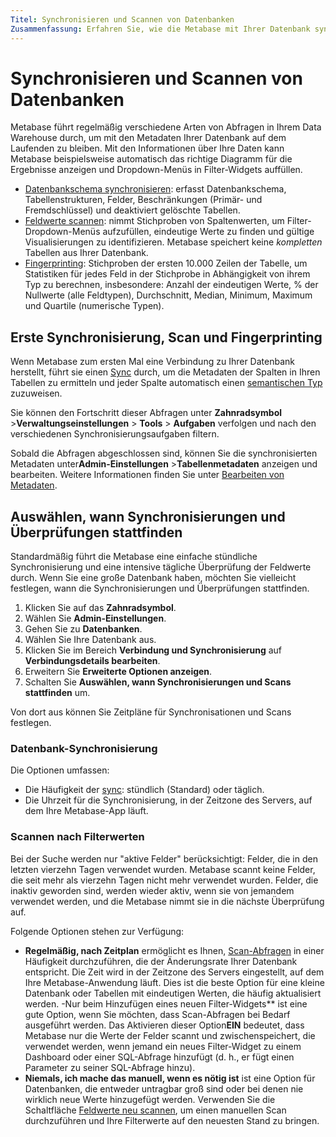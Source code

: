 ```yaml
---
Titel: Synchronisieren und Scannen von Datenbanken
Zusammenfassung: Erfahren Sie, wie die Metabase mit Ihrer Datenbank synchron bleibt, indem sie regelmäßig Abfragen durchführt, um Metadaten zu aktualisieren, Feldwerte abzufragen und Statistiken zu berechnen.
---
```



# Synchronisieren und Scannen von Datenbanken


Metabase führt regelmäßig verschiedene Arten von Abfragen in Ihrem Data Warehouse durch, um mit den Metadaten Ihrer Datenbank auf dem Laufenden zu bleiben. Mit den Informationen über Ihre Daten kann Metabase beispielsweise automatisch das richtige Diagramm für die Ergebnisse anzeigen und Dropdown-Menüs in Filter-Widgets auffüllen.


- [Datenbankschema synchronisieren](#how-database-syncs-work): erfasst Datenbankschema, Tabellenstrukturen, Felder, Beschränkungen (Primär- und Fremdschlüssel) und deaktiviert gelöschte Tabellen.
- [Feldwerte scannen](#how-database-scans-work): nimmt Stichproben von Spaltenwerten, um Filter-Dropdown-Menüs aufzufüllen, eindeutige Werte zu finden und gültige Visualisierungen zu identifizieren. Metabase speichert keine _kompletten_ Tabellen aus Ihrer Datenbank.
- [Fingerprinting](#how-database-fingerprinting-works): Stichproben der ersten 10.000 Zeilen der Tabelle, um Statistiken für jedes Feld in der Stichprobe in Abhängigkeit von ihrem Typ zu berechnen, insbesondere: Anzahl der eindeutigen Werte, % der Nullwerte (alle Feldtypen), Durchschnitt, Median, Minimum, Maximum und Quartile (numerische Typen).


## Erste Synchronisierung, Scan und Fingerprinting


Wenn Metabase zum ersten Mal eine Verbindung zu Ihrer Datenbank herstellt, führt sie einen [Sync](#how-database-syncs-work) durch, um die Metadaten der Spalten in Ihren Tabellen zu ermitteln und jeder Spalte automatisch einen [semantischen Typ](../data-modeling/field-types.md) zuzuweisen.


Sie können den Fortschritt dieser Abfragen unter **Zahnradsymbol** >**Verwaltungseinstellungen** > **Tools** > **Aufgaben** verfolgen und nach den verschiedenen Synchronisierungsaufgaben filtern.


Sobald die Abfragen abgeschlossen sind, können Sie die synchronisierten Metadaten unter**Admin-Einstellungen** >**Tabellenmetadaten** anzeigen und bearbeiten. Weitere Informationen finden Sie unter [Bearbeiten von Metadaten](../data-modeling/metadata-editing.md).


## Auswählen, wann Synchronisierungen und Überprüfungen stattfinden


Standardmäßig führt die Metabase eine einfache stündliche Synchronisierung und eine intensive tägliche Überprüfung der Feldwerte durch. Wenn Sie eine große Datenbank haben, möchten Sie vielleicht festlegen, wann die Synchronisierungen und Überprüfungen stattfinden.


1. Klicken Sie auf das **Zahnradsymbol**.
2. Wählen Sie **Admin-Einstellungen**.
3. Gehen Sie zu **Datenbanken**.
4. Wählen Sie Ihre Datenbank aus.
5. Klicken Sie im Bereich **Verbindung und Synchronisierung** auf **Verbindungsdetails bearbeiten**.
6. Erweitern Sie **Erweiterte Optionen anzeigen**.
7. Schalten Sie **Auswählen, wann Synchronisierungen und Scans stattfinden** um.


Von dort aus können Sie Zeitpläne für Synchronisationen und Scans festlegen.


### Datenbank-Synchronisierung


Die Optionen umfassen:


- Die Häufigkeit der [sync](#how-database-syncs-work): stündlich (Standard) oder täglich.
- Die Uhrzeit für die Synchronisierung, in der Zeitzone des Servers, auf dem Ihre Metabase-App läuft.


### Scannen nach Filterwerten


Bei der Suche werden nur "aktive Felder" berücksichtigt: Felder, die in den letzten vierzehn Tagen verwendet wurden. Metabase scannt keine Felder, die seit mehr als vierzehn Tagen nicht mehr verwendet wurden. Felder, die inaktiv geworden sind, werden wieder aktiv, wenn sie von jemandem verwendet werden, und die Metabase nimmt sie in die nächste Überprüfung auf.


Folgende Optionen stehen zur Verfügung:


- **Regelmäßig, nach Zeitplan** ermöglicht es Ihnen, [Scan-Abfragen](#how-database-scans-work) in einer Häufigkeit durchzuführen, die der Änderungsrate Ihrer Datenbank entspricht. Die Zeit wird in der Zeitzone des Servers eingestellt, auf dem Ihre Metabase-Anwendung läuft. Dies ist die beste Option für eine kleine Datenbank oder Tabellen mit eindeutigen Werten, die häufig aktualisiert werden.
-Nur beim Hinzufügen eines neuen Filter-Widgets** ist eine gute Option, wenn Sie möchten, dass Scan-Abfragen bei Bedarf ausgeführt werden. Das Aktivieren dieser Option**EIN** bedeutet, dass Metabase nur die Werte der Felder scannt und zwischenspeichert, die verwendet werden, wenn jemand ein neues Filter-Widget zu einem Dashboard oder einer SQL-Abfrage hinzufügt (d. h., er fügt einen Parameter zu seiner SQL-Abfrage hinzu).
- **Niemals, ich mache das manuell, wenn es nötig ist** ist eine Option für Datenbanken, die entweder untragbar groß sind oder bei denen nie wirklich neue Werte hinzugefügt werden. Verwenden Sie die Schaltfläche [Feldwerte neu scannen](#manually-scanning-column-values), um einen manuellen Scan durchzuführen und Ihre Filterwerte auf den neuesten Stand zu bringen.

